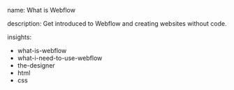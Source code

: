 name: What is Webflow

description: Get introduced to Webflow and creating websites without code.

insights:
  - what-is-webflow
  - what-i-need-to-use-webflow
  - the-designer
  - html
  - css